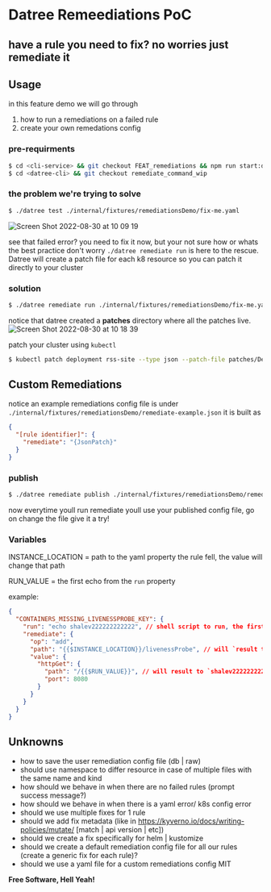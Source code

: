 # Datree Remeediations PoC

## have a rule you need to fix? no worries just remediate it

## Usage

in this feature demo we will go through

1. how to run a remediations on a failed rule
2. create your own remedations config

### pre-requirments

```sh
$ cd <cli-service> && git checkout FEAT_remediations && npm run start:dev;
$ cd <datree-cli> && git checkout remediate_command_wip
```

### the problem we're trying to solve

```sh
$ ./datree test ./internal/fixtures/remediationsDemo/fix-me.yaml
```

![Screen Shot 2022-08-30 at 10 09 19](https://user-images.githubusercontent.com/51760613/187386371-64d76ed5-4067-4906-a26b-67dd0de93f2e.png)

see that failed error? you need to fix it now, but your not sure how or whats the best practice
don't worry `./datree remediate run` is here to the rescue.
Datree will create a patch file for each k8 resource so you can patch it directly to your cluster

### solution

```sh
$ ./datree remediate run ./internal/fixtures/remediationsDemo/fix-me.yaml
```

notice that datree created a **patches** directory where all the patches live.
![Screen Shot 2022-08-30 at 10 18 39](https://user-images.githubusercontent.com/51760613/187386444-eddee836-0dfe-4687-a55f-048471fe5b21.png)

patch your cluster using `kubectl`

```sh
$ kubectl patch deployment rss-site --type json --patch-file patches/Deployment-rss-site-fixed.yml
```

## Custom Remediations

notice an example remediations config file is under `./internal/fixtures/remediationsDemo/remediate-example.json`
it is built as

```json
{
  "[rule identifier]": {
    "remediate": "{JsonPatch}"
  }
}
```

### publish

```sh
$ ./datree remediate publish ./internal/fixtures/remediationsDemo/remediate-example.json
```

now everytime youll run remediate youll use your published config file, go on change the file give it a try!

### Variables

INSTANCE_LOCATION = path to the yaml property the rule fell, the value will change that path

RUN_VALUE = the first echo from the `run` property

example:

```json
{
  "CONTAINERS_MISSING_LIVENESSPROBE_KEY": {
    "run": "echo shalev222222222222", // shell script to run, the first echo in this script will be stored in $RUN_VALUE
    "remediate": {
      "op": "add",
      "path": "{{$INSTANCE_LOCATION}}/livenessProbe", // will `result to /spec/template/spec/containers/0/livenessProbe`
      "value": {
        "httpGet": {
          "path": "/{{$RUN_VALUE}}", // will result to `shalev222222222222`
          "port": 8080
        }
      }
    }
  }
}
```

## Unknowns

- how to save the user remediation config file (db | raw)
- should use namespace to differ resource in case of multiple files with the same name and kind
- how should we behave in when there are no failed rules (prompt success message?)
- how should we behave in when there is a yaml error/ k8s config error
- should we use multiple fixes for 1 rule
- should we add fix metadata (like in https://kyverno.io/docs/writing-policies/mutate/ [match | api version | etc])
- should we create a fix specifically for helm | kustomize
- should we create a default remediation config file for all our rules (create a generic fix for each rule)?
- should we use a yaml file for a custom remediations config
  MIT

**Free Software, Hell Yeah!**
